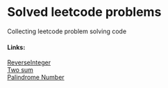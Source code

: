 # Solved leetcode problems
Collecting leetcode problem solving code 

#### Links:
[ReverseInteger](https://github.com/rasult22/my_leetcode_solutions/wiki/ReverseInteger)  
[Two sum](https://github.com/rasult22/my_leetcode_solutions/wiki/Two-sum)  
[Palindrome Number](https://github.com/rasult22/my_leetcode_solutions/wiki/Palindrome-Number)
